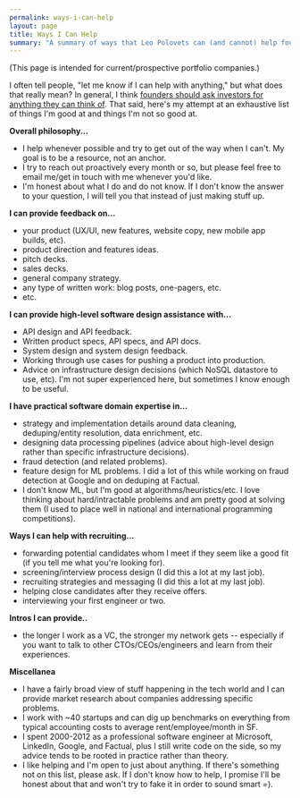 ```yaml
---
permalink: ways-i-can-help
layout: page
title: Ways I Can Help
summary: "A summary of ways that Leo Polovets can (and cannot) help founders of portfolio companies."
---
```

(This page is intended for current/prospective portfolio companies.) 

I often tell people, "let me know if I can help with anything," but what does that really mean? In general, I think <a href="{{site.url}}extracting-more-value-from-investors" target="_blank">founders should ask investors for anything they can think of</a>. That said, here's my attempt at an exhaustive list of things I'm good at and things I'm not so good at.

**Overall philosophy...**

- I help whenever possible and try to get out of the way when I can't. My goal is to be a resource, not an anchor.
- I try to reach out proactively every month or so, but please feel free to email me/get in touch with me whenever you'd like.
- I'm honest about what I do and do not know. If I don't know the answer to your question, I will tell you that instead of just making stuff up.

**I can provide feedback on...**

- your product (UX/UI, new features, website copy, new mobile app builds, etc).
- product direction and features ideas.
- pitch decks.
- sales decks.
- general company strategy.
- any type of written work: blog posts, one-pagers, etc.
- etc.

**I can provide high-level software design assistance with...**

- API design and API feedback.
- Written product specs, API specs, and API docs.
- System design and system design feedback.
- Working through use cases for pushing a product into production.
- Advice on infrastructure design decisions (which NoSQL datastore to use, etc). I'm not super experienced here, but sometimes I know enough to be useful.

**I have practical software domain expertise in...**

- strategy and implementation details around data cleaning, deduping/entity resolution, data enrichment, etc.
- designing data processing pipelines (advice about high-level design rather than specific infrastructure decisions).
- fraud detection (and related problems).
- feature design for ML problems. I did a lot of this while working on fraud detection at Google and on deduping at Factual.
- I don't know ML, but I'm good at algorithms/heuristics/etc. I love thinking about hard/intractable problems and am pretty good at solving them (I used to place well in national and international programming competitions).

**Ways I can help with recruiting...**

- forwarding potential candidates whom I meet if they seem like a good fit (if you tell me what you're looking for).
- screening/interview process design (I did this a lot at my last job).
- recruiting strategies and messaging (I did this a lot at my last job).
- helping close candidates after they receive offers.
- interviewing your first engineer or two.

**Intros I can provide..**

- the longer I work as a VC, the stronger my network gets -- especially if you want to talk to other CTOs/CEOs/engineers and learn from their experiences.

**Miscellanea**

- I have a fairly broad view of stuff happening in the tech world and I can provide market research about companies addressing specific problems.
- I work with ~40 startups and can dig up benchmarks on everything from typical accounting costs to average rent/employee/month in SF.
- I spent 2000-2012 as a professional software engineer at Microsoft, LinkedIn, Google, and Factual, plus I still write code on the side, so my advice tends to be rooted in practice rather than theory.
- I like helping and I'm open to just about anything. If there's something not on this list, please ask. If I don't know how to help, I promise I'll be honest about that and won't try to fake it in order to sound smart =).